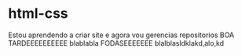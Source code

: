 # html-css
 Estou aprendendo a criar site e agora vou gerencias repositorios
 BOA TARDEEEEEEEEEE
 blablabla
 FODASEEEEEEE
 blalblasldklakd,alo,kd
